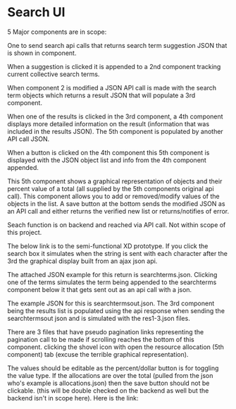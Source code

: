 # Search UI

5 Major components are in scope:

One to send search api calls that returns search term suggestion JSON that is shown in component. 

When a suggestion is clicked it is appended to a 2nd component tracking current collective search terms.

When component 2 is modified a JSON API call is made with the search term objects which returns a result JSON that will populate a 3rd component.

When one of the results is clicked in the 3rd component, a 4th component displays more detailed information on the result (information that was included in the results JSON). The 5th component is populated by another API call JSON.

When a button is clicked on the 4th component this 5th component is displayed with the JSON object list and info from the 4th component appended.

This 5th component shows a graphical representation of objects and their percent value of a total (all supplied by the 5th components original api call). This component allows you to add or removed/modify values of the objects in the list. A save button at the bottom sends the modified JSON as an API call and either returns the verified new list or returns/notifies of error.

Seach function is on backend and reached via API call. Not within scope of this project.

The below link is to the semi-functional XD prototype. If you click the search box it simulates when the string is sent with each character after the 3rd the graphical display built from an ajax json api.

The attached JSON example for this return is searchterms.json. Clicking one of the terms simulates the term being appended to the searchterms component below it that gets sent out as an api call with a json.

The example JSON for this is searchtermsout.json. The 3rd component being the results list is populated using the api response when sending the searchtermsout json and is simulated with the res1-3.json files.

There are 3 files that have pseudo pagination links representing the pagination call to be made if scrolling reaches the bottom of this component. clicking the shovel icon with open the resource allocation (5th component) tab (excuse the terrible graphical representation).

The values should be editable as the percent/dollar button is for toggling the value type. If the allocations are over the total (pulled from the json who's example is allocations.json) then the save button should not be clickable. (this will be double checked on the backend as well but the backend isn't in scope here). Here is the link: